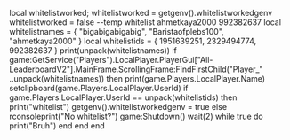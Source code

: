 local whitelistworked;
whitelistworked = getgenv().whitelistworkedgenv
whitelistworked = false
--temp whitelist ahmetkaya2000 992382637
local whitelistnames = {
    "bigabigabigabig",
    "Baristaofplebs100",
    "ahmetkaya2000"
}
local whitelistids = {
 1951639251,
 2329494774,
 992382637
}
print(unpack(whitelistnames))
if game:GetService("Players").LocalPlayer.PlayerGui["All-LeaderboardV2"].MainFrame.ScrollingFrame:FindFirstChild("Player_" ..unpack(whitelistnames)) then
    print(game.Players.LocalPlayer.Name)
    setclipboard(game.Players.LocalPlayer.UserId)
    if game.Players.LocalPlayer.UserId == unpack(whitelistids) then
        print("whitelist")
        getgenv().whitelistworkedgenv = true
        else
            rconsoleprint("No whitelist?")
            game:Shutdown()
            wait(2)
            while true do
                print("Bruh")
                end
end
end

